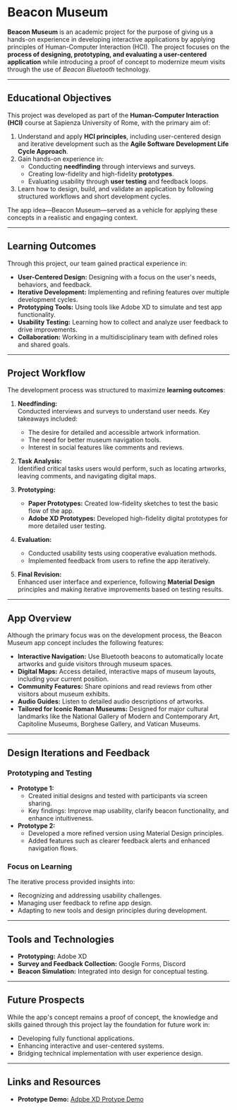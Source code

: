 # Beacon Museum

**Beacon Museum** is an academic project for the purpose of giving us a hands-on experience in developing interactive applications by applying principles of Human-Computer Interaction (HCI). 
The project focuses on the **process of designing, prototyping, and evaluating a user-centered application** while introducing a proof of concept to modernize meum visits through the use of *Beacon Bluetooth* technology.

---

## Educational Objectives

This project was developed as part of the **Human-Computer Interaction (HCI)** course at Sapienza University of Rome, with the primary aim of:
1. Understand and apply **HCI principles**, including user-centered design and iterative development such as the **Agile Software Development Life Cycle Approach**.
2. Gain hands-on experience in:
   - Conducting **needfinding** through interviews and surveys.
   - Creating low-fidelity and high-fidelity **prototypes**.
   - Evaluating usability through **user testing** and feedback loops.
3. Learn how to design, build, and validate an application by following structured workflows and short development cycles.

The app idea—Beacon Museum—served as a vehicle for applying these concepts in a realistic and engaging context.

---
## Learning Outcomes

Through this project, our team gained practical experience in:
- **User-Centered Design:** Designing with a focus on the user's needs, behaviors, and feedback.
- **Iterative Development:** Implementing and refining features over multiple development cycles.
- **Prototyping Tools:** Using tools like Adobe XD to simulate and test app functionality.
- **Usability Testing:** Learning how to collect and analyze user feedback to drive improvements.
- **Collaboration:** Working in a multidisciplinary team with defined roles and shared goals.

---

## Project Workflow

The development process was structured to maximize **learning outcomes**:
1. **Needfinding:**  
   Conducted interviews and surveys to understand user needs. Key takeaways included:
   - The desire for detailed and accessible artwork information.
   - The need for better museum navigation tools.
   - Interest in social features like comments and reviews.

2. **Task Analysis:**  
   Identified critical tasks users would perform, such as locating artworks, leaving comments, and navigating digital maps.

3. **Prototyping:**  
   - **Paper Prototypes:** Created low-fidelity sketches to test the basic flow of the app.
   - **Adobe XD Prototypes:** Developed high-fidelity digital prototypes for more detailed user testing.

4. **Evaluation:**  
   - Conducted usability tests using cooperative evaluation methods.
   - Implemented feedback from users to refine the app iteratively.

5. **Final Revision:**  
   Enhanced user interface and experience, following **Material Design** principles and making iterative improvements based on testing results.

---


## App Overview

Although the primary focus was on the development process, the Beacon Museum app concept includes the following features:

- **Interactive Navigation:** Use Bluetooth beacons to automatically locate artworks and guide visitors through museum spaces.
- **Digital Maps:** Access detailed, interactive maps of museum layouts, including your current position.
- **Community Features:** Share opinions and read reviews from other visitors about museum exhibits.
- **Audio Guides:** Listen to detailed audio descriptions of artworks.
- **Tailored for Iconic Roman Museums:** Designed for major cultural landmarks like the National Gallery of Modern and Contemporary Art, Capitoline Museums, Borghese Gallery, and Vatican Museums.

---

## Design Iterations and Feedback

### Prototyping and Testing
- **Prototype 1:** 
  - Created initial designs and tested with participants via screen sharing.
  - Key findings: Improve map usability, clarify beacon functionality, and enhance intuitiveness.
- **Prototype 2:** 
  - Developed a more refined version using Material Design principles.
  - Added features such as clearer feedback alerts and enhanced navigation flows.

### Focus on Learning
The iterative process provided insights into:
- Recognizing and addressing usability challenges.
- Managing user feedback to refine app design.
- Adapting to new tools and design principles during development.

---

## Tools and Technologies
- **Prototyping:** Adobe XD
- **Survey and Feedback Collection:** Google Forms, Discord
- **Beacon Simulation:** Integrated into design for conceptual testing.

---

## Future Prospects
While the app's concept remains a proof of concept, the knowledge and skills gained through this project lay the foundation for future work in:
- Developing fully functional applications.
- Enhancing interactive and user-centered systems.
- Bridging technical implementation with user experience design.

---

## Links and Resources
- **Prototype Demo:** [Adpbe XD Protype Demo](https://xd.adobe.com/view/54fe4f64-06ff-470c-b53f-b011bb0ec6f8-01ad/?fullscreen)
